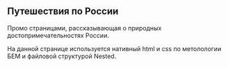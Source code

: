 ## Путешествия по России

Промо страницами, рассказывающая о природных достопримечательностях России.

На данной странице используется нативный html и css по метолологии БЕМ и файловой структурой Nested.